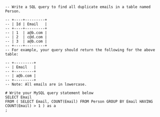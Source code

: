 <pre><code>
-- Write a SQL query to find all duplicate emails in a table named Person.

-- +----+---------+
-- | Id | Email   |
-- +----+---------+
-- | 1  | a@b.com |
-- | 2  | c@d.com |
-- | 3  | a@b.com |
-- +----+---------+
-- For example, your query should return the following for the above table:

-- +---------+
-- | Email   |
-- +---------+
-- | a@b.com |
-- +---------+
-- Note: All emails are in lowercase.

# Write your MySQL query statement below
SELECT Email
FROM ( SELECT Email, COUNT(Email) FROM Person GROUP BY Email HAVING COUNT(Email) > 1 ) as a
;
</code></pre>
